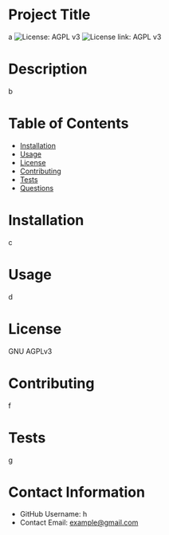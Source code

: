
# Project Title
a
![License: AGPL v3](https://img.shields.io/badge/License-AGPL%20v3-blue.svg)
![License link: AGPL v3](https://www.gnu.org/licenses/agpl-3.0)
# Description
b
# Table of Contents 
* [Installation](#Installation)
* [Usage](#Usage)
* [License](#Installation)
* [Contributing](#Contributing)
* [Tests](#Tests)
* [Questions](#Contact-Information)
  
# Installation
c
# Usage
d
# License 
GNU AGPLv3
# Contributing 
f
# Tests
g
# Contact Information 
* GitHub Username: h
* Contact Email: example@gmail.com
